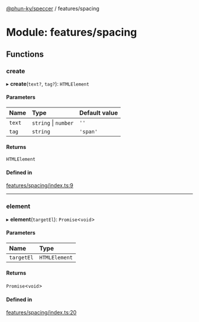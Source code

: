 [@phun-ky/speccer](../README.md) / features/spacing

# Module: features/spacing

## Functions

### create

▸ **create**(`text?`, `tag?`): `HTMLElement`

#### Parameters

| Name | Type | Default value |
| :------ | :------ | :------ |
| `text` | `string` \| `number` | `''` |
| `tag` | `string` | `'span'` |

#### Returns

`HTMLElement`

#### Defined in

[features/spacing/index.ts:9](https://github.com/phun-ky/speccer/blob/main/src/features/spacing/index.ts#L9)

___

### element

▸ **element**(`targetEl`): `Promise`<`void`\>

#### Parameters

| Name | Type |
| :------ | :------ |
| `targetEl` | `HTMLElement` |

#### Returns

`Promise`<`void`\>

#### Defined in

[features/spacing/index.ts:20](https://github.com/phun-ky/speccer/blob/main/src/features/spacing/index.ts#L20)
